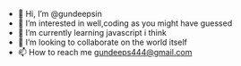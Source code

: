 - 👋 Hi, I’m @gundeepsin
- 👀 I’m interested in well,coding as you might have guessed
- 🌱 I’m currently learning javascript i think
- 💞️ I’m looking to collaborate on the world itself
- 📫 How to reach me gundeeps444@gmail.com

<!---
gundeepsin/gundeepsin is a ✨ special ✨ repository because its `README.md` (this file) appears on your GitHub profile.
You can click the Preview link to take a look at your changes.
--->
